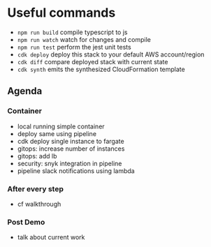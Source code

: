 # Useful commands

- `npm run build` compile typescript to js
- `npm run watch` watch for changes and compile
- `npm run test` perform the jest unit tests
- `cdk deploy` deploy this stack to your default AWS account/region
- `cdk diff` compare deployed stack with current state
- `cdk synth` emits the synthesized CloudFormation template

## Agenda

### Container

- local running simple container
- deploy same using pipeline
- cdk deploy single instance to fargate
- gitops: increase number of instances
- gitops: add lb
- security: snyk integration in pipeline
- pipeline slack notifications using lambda

### After every step

- cf walkthrough

### Post Demo

- talk about current work
